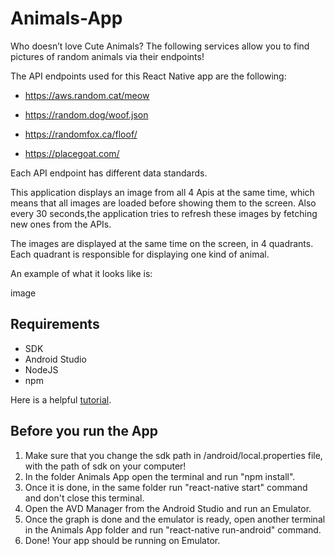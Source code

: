 # Animals-App
Who doesn’t love Cute Animals? The following services allow you to find pictures of random animals via their endpoints!

The API endpoints used for this React Native app are the following:

* https://aws.random.cat/meow
  
* https://random.dog/woof.json
  
* https://randomfox.ca/floof/
  
* https://placegoat.com/
  
Each API endpoint has different data standards.  

This application displays an image from all 4 Apis at the same time, which means that all images are loaded before showing them to the screen. Also every 30 seconds,the application tries to refresh these images by fetching new ones from the APIs.

The images are displayed at the same time on the screen, in 4 quadrants. Each quadrant is
responsible for displaying one kind of animal.

An example of what it looks like is:

image

## Requirements
* SDK
* Android Studio
* NodeJS
* npm

Here is a helpful [tutorial](https://www.tutorialspoint.com/react_native/react_native_environment_setup.htm).

## Before you run the App
1. Make sure that you change the sdk path in /android/local.properties file, with the path of sdk on your computer!
2. In the folder Animals App open the terminal and run "npm install".
3. Once it is done, in the same folder run "react-native start" command and don't close this terminal.
4. Open the AVD Manager from the Android Studio and run an Emulator.
5. Once the graph is done and the emulator is ready, open another terminal in the Animals App folder and run "react-native run-android" command.
6. Done! Your app should be running on Emulator.

